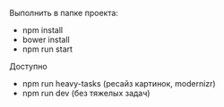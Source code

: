 
Выполнить в папке проекта:

- npm install
- bower install
- npm run start

Доступно

- npm run heavy-tasks (ресайз картинок, modernizr)
- npm run dev (без тяжелых задач)